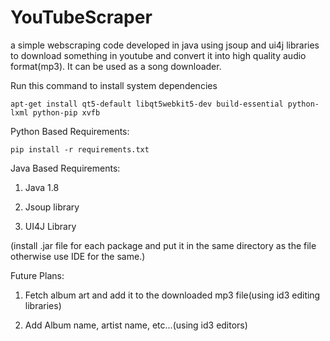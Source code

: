 # YouTubeScraper
a simple webscraping code developed in java using jsoup and ui4j libraries to download something in youtube and convert it into high quality audio format(mp3). It can be used as a song downloader.

Run this command to install system dependencies 

`apt-get install qt5-default libqt5webkit5-dev build-essential python-lxml python-pip xvfb` 

Python Based Requirements:

`pip install -r requirements.txt`

Java Based Requirements:

1. Java 1.8

2. Jsoup library

3. UI4J Library

(install .jar file for each package and put it in the same directory as the file otherwise use IDE for the same.)

Future Plans:

1. Fetch album art and add it to the downloaded mp3 file(using id3 editing libraries)

2. Add Album name, artist name, etc...(using id3 editors)
